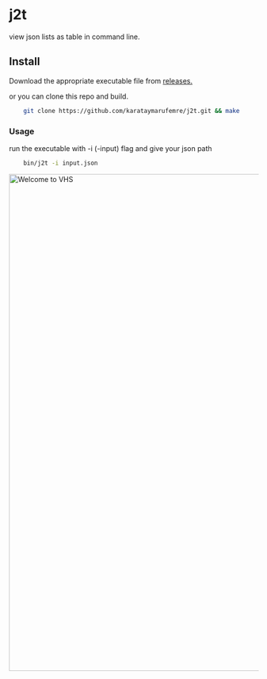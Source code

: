 j2t
=======


view json lists as table in command line.

## Install

Download the appropriate executable file from [releases.](https://github.com/karataymarufemre/j2t/releases/)

or you can clone this repo and build.

```bash
    git clone https://github.com/karataymarufemre/j2t.git && make
```

### Usage

run the executable with -i (-input) flag and give your json path

```bash
    bin/j2t -i input.json
```


<img alt="Welcome to VHS" src="https://raw.githubusercontent.com/karataymarufemre/j2t/main/metadata/out.gif" width="1000" />

